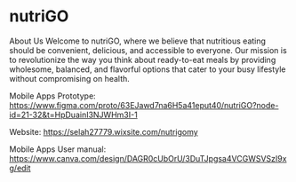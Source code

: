 # nutriGO
About Us Welcome to nutriGO, where we believe that nutritious eating should be convenient, delicious, and accessible to everyone. Our mission is to revolutionize the way you think about ready-to-eat meals by providing wholesome, balanced, and flavorful options that cater to your busy lifestyle without compromising on health.

Mobile Apps Prototype: https://www.figma.com/proto/63EJawd7na6H5a41eput40/nutriGO?node-id=21-32&t=HpDuainI3NJWHm3I-1

Website: https://selah27779.wixsite.com/nutrigomy

Mobile Apps User manual: https://www.canva.com/design/DAGR0cUbOrU/3DuTJpgsa4VCGWSVSzI9xg/edit
